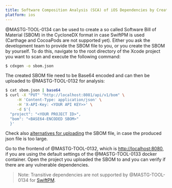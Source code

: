 ```yaml
---
title: Software Composition Analysis (SCA) of iOS Dependencies by Creating a SBOM
platform: ios
---
```


@MASTG-TOOL-0134 can be used to create a so called Software Bill of Material (SBOM) in the CycloneDX format in case SwiftPM is used (Carthage and CocoaPods are not supported yet). Either you ask the development team to provide the SBOM file to you, or you create the SBOM by yourself. To do this, navigate to the root directory of the Xcode project you want to scan and execute the following command:

```bash
$ cdxgen -o sbom.json
```

The created SBOM file need to be Base64 encoded and can then be uploaded to @MASTG-TOOL-0132 for analysis:

```bash
$ cat sbom.json | base64
$ curl -X "PUT" "http://localhost:8081/api/v1/bom" \
     -H 'Content-Type: application/json' \
     -H 'X-API-Key: <YOUR API KEY>>' \
     -d $'{
  "project": "<YOUR PROJECT ID>",
  "bom": "<BASE64-ENCODED SBOM>"
  }'     
```

Check also [alternatives for uploading](https://docs.dependencytrack.org/usage/cicd/) the SBOM file, in case the produced json file is too large.

Go to the frontend of @MASTG-TOOL-0132, which is <http://localhost:8080>, if you are using the default settings of the @MASTG-TOOL-0133 docker container. Open the project you uploaded the SBOM to and you can verify if there are any vulnerable dependencies.

> Note: Transitive dependencies are not supported by @MASTG-TOOL-0134 for [SwiftPM](https://cyclonedx.github.io/cdxgen/#/PROJECT_TYPES).
